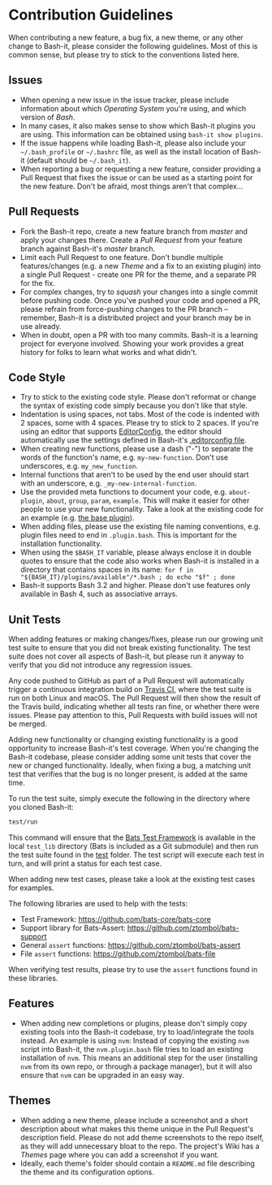 # Contribution Guidelines

When contributing a new feature, a bug fix, a new theme, or any other change to Bash-it, please consider the following guidelines.
Most of this is common sense, but please try to stick to the conventions listed here.

## Issues

* When opening a new issue in the issue tracker, please include information about which _Operating System_ you're using, and which version of _Bash_.
* In many cases, it also makes sense to show which Bash-it plugins you are using.
  This information can be obtained using `bash-it show plugins`.
* If the issue happens while loading Bash-it, please also include your `~/.bash_profile` or `~/.bashrc` file,
  as well as the install location of Bash-it (default should be `~/.bash_it`).
* When reporting a bug or requesting a new feature, consider providing a Pull Request that fixes the issue or can be used as a starting point for the new feature.
  Don't be afraid, most things aren't that complex...

## Pull Requests

* Fork the Bash-it repo, create a new feature branch from _master_ and apply your changes there.
  Create a _Pull Request_ from your feature branch against Bash-it's _master_ branch.
* Limit each Pull Request to one feature.
  Don't bundle multiple features/changes (e.g. a new _Theme_ and a fix to an existing plugin) into a single Pull Request - create one PR for the theme, and a separate PR for the fix.
* For complex changes, try to _squash_ your changes into a single commit before
  pushing code. Once you've pushed your code and opened a PR, please refrain
  from force-pushing changes to the PR branch – remember, Bash-it is a
  distributed project and your branch may be in use already.
* When in doubt, open a PR with too many commits. Bash-it is a learning project
  for everyone involved. Showing your work provides a great history for folks
  to learn what works and what didn't.

## Code Style

* Try to stick to the existing code style. Please don't reformat or change the syntax of existing code simply because you don't like that style.
* Indentation is using spaces, not tabs. Most of the code is indented with 2 spaces, some with 4 spaces. Please try to stick to 2 spaces.
  If you're using an editor that supports [EditorConfig](http://EditorConfig.org), the editor should automatically use the settings defined in Bash-it's [.editorconfig file](.editorconfig).
* When creating new functions, please use a dash ("-") to separate the words of the function's name, e.g. `my-new-function`.
  Don't use underscores, e.g. `my_new_function`.
* Internal functions that aren't to be used by the end user should start with an underscore, e.g. `_my-new-internal-function`.
* Use the provided meta functions to document your code, e.g. `about-plugin`, `about`, `group`, `param`, `example`.
  This will make it easier for other people to use your new functionality.
  Take a look at the existing code for an example (e.g. [the base plugin](plugins/available/base.plugin.bash)).
* When adding files, please use the existing file naming conventions, e.g. plugin files need to end in `.plugin.bash`.
  This is important for the installation functionality.
* When using the `$BASH_IT` variable, please always enclose it in double quotes to ensure that the code also works when Bash-it is installed in a directory that contains spaces in its name: `for f in "${BASH_IT}/plugins/available"/*.bash ; do echo "$f" ; done`
* Bash-it supports Bash 3.2 and higher. Please don't use features only available in Bash 4, such as associative arrays.

## Unit Tests

When adding features or making changes/fixes, please run our growing unit test suite to ensure that you did not break existing functionality.
The test suite does not cover all aspects of Bash-it, but please run it anyway to verify that you did not introduce any regression issues.

Any code pushed to GitHub as part of a Pull Request will automatically trigger a continuous integration build on [Travis CI](https://travis-ci.org/Bash-it/bash-it), where the test suite is run on both Linux and macOS.
The Pull Request will then show the result of the Travis build, indicating whether all tests ran fine, or whether there were issues.
Please pay attention to this, Pull Requests with build issues will not be merged.

Adding new functionality or changing existing functionality is a good opportunity to increase Bash-it's test coverage.
When you're changing the Bash-it codebase, please consider adding some unit tests that cover the new or changed functionality.
Ideally, when fixing a bug, a matching unit test that verifies that the bug is no longer present, is added at the same time.

To run the test suite, simply execute the following in the directory where you cloned Bash-it:

```bash
test/run
```

This command will ensure that the [Bats Test Framework](https://github.com/bats-core/bats-core) is available in the local `test_lib` directory (Bats is included as a Git submodule) and then run the test suite found in the [test](test) folder.
The test script will execute each test in turn, and will print a status for each test case.

When adding new test cases, please take a look at the existing test cases for examples.

The following libraries are used to help with the tests:

* Test Framework: https://github.com/bats-core/bats-core
* Support library for Bats-Assert: https://github.com/ztombol/bats-support
* General `assert` functions: https://github.com/ztombol/bats-assert
* File `assert` functions: https://github.com/ztombol/bats-file

When verifying test results, please try to use the `assert` functions found in these libraries.

## Features

* When adding new completions or plugins, please don't simply copy existing tools into the Bash-it codebase, try to load/integrate the tools instead.
  An example is using `nvm`: Instead of copying the existing `nvm` script into Bash-it, the `nvm.plugin.bash` file tries to load an existing installation of `nvm`.
  This means an additional step for the user (installing `nvm` from its own repo, or through a package manager),
  but it will also ensure that `nvm` can be upgraded in an easy way.

## Themes

* When adding a new theme, please include a screenshot and a short description about what makes this theme unique in the Pull Request's description field.
  Please do not add theme screenshots to the repo itself, as they will add unnecessary bloat to the repo.
  The project's Wiki has a _Themes_ page where you can add a screenshot if you want.
* Ideally, each theme's folder should contain a `README.md` file describing the theme and its configuration options.
